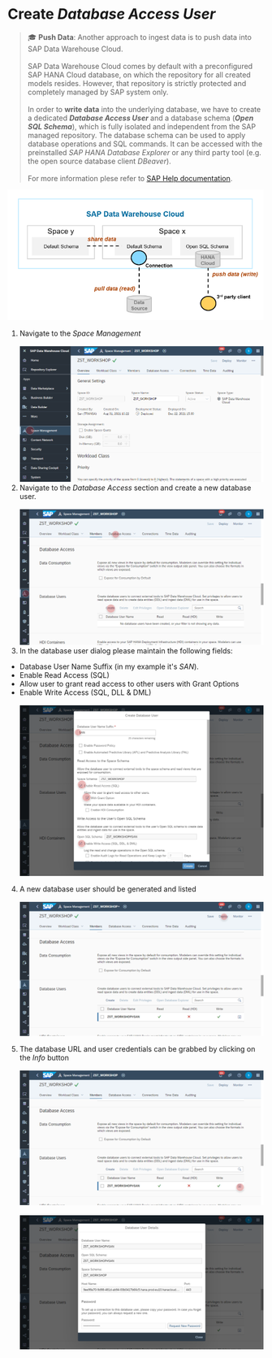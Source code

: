 # Create _Database Access User_ 

>:mortar_board: **Push Data**:
> Another approach to ingest data is to push data into SAP Data Warehouse Cloud. 
> <br><br>
> SAP Data Warehouse Cloud comes by default with a preconfigured SAP HANA Cloud database, on which the repository for all created models resides.
However, that repository is strictly protected and completely managed by SAP system only. <br><br>
> In order to **write data** into the underlying database, we have to create a dedicated _**Database Access User**_ and a database schema (**_Open SQL Schema_**), which is fully isolated and independent from the SAP managed repository. The database schema can be used to apply database operations and SQL commands. It can be accessed with the preinstalled _SAP HANA Database Explorer_ or any third party tool (e.g. the open source database client _DBeaver_).
> <br><br>
> For more information plese refer to [SAP Help documentation](https://help.sap.com/viewer/9f804b8efa8043539289f42f372c4862/cloud/en-US/9ad0ddae9d8248ebb070b1dedd38eba6.html).

![](../images/data_ingestion.png)

1. Navigate to the _Space Management_ 
  <br><br>![](../images/open_sql_00.png)
2. Navigate to the _Database Access_ section and create a new database user.
  <br><br>![](../images/open_sql_01.png)
3. In the database user dialog please maintain the following fields:
  - Database User Name Suffix (in my example it's _SAN_).
  - Enable Read Access (SQL)
  - Allow user to grant read access to other users with Grant Options
  - Enable Write Access (SQL, DLL & DML)
  <br><br>![](../images/open_sql_02.png)

4. A new database user should be generated and listed 
  <br><br>![](../images/open_sql_03.png)

5. The database URL and user credentials can be grabbed by clicking on the _Info_ button
  <br><br>![](../images/open_sql_04.png)
  <br><br>![](../images/open_sql_05.png)
